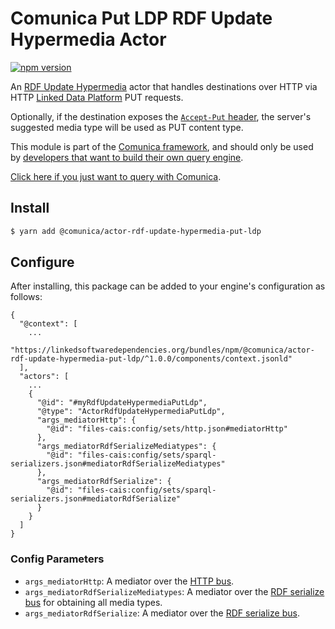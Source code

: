# Comunica Put LDP RDF Update Hypermedia Actor

[![npm version](https://badge.fury.io/js/%40comunica%2Factor-rdf-update-hypermedia-put-ldp.svg)](https://www.npmjs.com/package/@comunica/actor-rdf-update-hypermedia-put-ldp)

An [RDF Update Hypermedia](https://github.com/comunica/comunica/tree/master/packages/bus-rdf-update-hypermedia) actor
that handles destinations over HTTP via HTTP [Linked Data Platform](https://www.w3.org/TR/ldp/) PUT requests.

Optionally, if the destination exposes the [`Accept-Put` header](https://solidproject.org/TR/protocol#accept-put),
the server's suggested media type will be used as PUT content type.

This module is part of the [Comunica framework](https://github.com/comunica/comunica),
and should only be used by [developers that want to build their own query engine](https://comunica.dev/docs/modify/).

[Click here if you just want to query with Comunica](https://comunica.dev/docs/query/).

## Install

```bash
$ yarn add @comunica/actor-rdf-update-hypermedia-put-ldp
```

## Configure

After installing, this package can be added to your engine's configuration as follows:
```text
{
  "@context": [
    ...
    "https://linkedsoftwaredependencies.org/bundles/npm/@comunica/actor-rdf-update-hypermedia-put-ldp/^1.0.0/components/context.jsonld"  
  ],
  "actors": [
    ...
    {
      "@id": "#myRdfUpdateHypermediaPutLdp",
      "@type": "ActorRdfUpdateHypermediaPutLdp",
      "args_mediatorHttp": {
        "@id": "files-cais:config/sets/http.json#mediatorHttp"
      },
      "args_mediatorRdfSerializeMediatypes": {
        "@id": "files-cais:config/sets/sparql-serializers.json#mediatorRdfSerializeMediatypes"
      },
      "args_mediatorRdfSerialize": {
        "@id": "files-cais:config/sets/sparql-serializers.json#mediatorRdfSerialize"
      }
    }
  ]
}
```

### Config Parameters

* `args_mediatorHttp`: A mediator over the [HTTP bus](https://github.com/comunica/comunica/tree/master/packages/bus-http).
* `args_mediatorRdfSerializeMediatypes`: A mediator over the [RDF serialize bus](https://github.com/comunica/comunica/tree/master/packages/bus-rdf-serialize) for obtaining all media types.
* `args_mediatorRdfSerialize`: A mediator over the [RDF serialize bus](https://github.com/comunica/comunica/tree/master/packages/bus-rdf-serialize).
